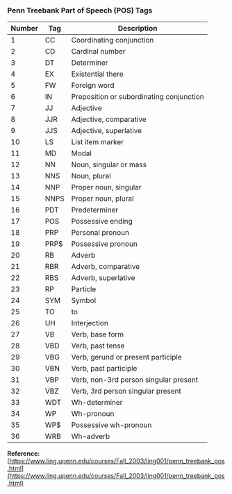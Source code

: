 ### Penn Treebank Part of Speech (POS) Tags



| Number | Tag  | Description                              |
| ------ | ---- | ---------------------------------------- |
| 1      | CC   | Coordinating conjunction                 |
| 2      | CD   | Cardinal number                          |
| 3      | DT   | Determiner                               |
| 4      | EX   | Existential there                        |
| 5      | FW   | Foreign word                             |
| 6      | IN   | Preposition or subordinating conjunction |
| 7      | JJ   | Adjective                                |
| 8      | JJR  | Adjective, comparative                   |
| 9      | JJS  | Adjective, superlative                   |
| 10     | LS   | List item marker                         |
| 11     | MD   | Modal                                    |
| 12     | NN   | Noun, singular or mass                   |
| 13     | NNS  | Noun, plural                             |
| 14     | NNP  | Proper noun, singular                    |
| 15     | NNPS | Proper noun, plural                      |
| 16     | PDT  | Predeterminer                            |
| 17     | POS  | Possessive ending                        |
| 18     | PRP  | Personal pronoun                         |
| 19     | PRP$ | Possessive pronoun                       |
| 20     | RB   | Adverb                                   |
| 21     | RBR  | Adverb, comparative                      |
| 22     | RBS  | Adverb, superlative                      |
| 23     | RP   | Particle                                 |
| 24     | SYM  | Symbol                                   |
| 25     | TO   | to                                       |
| 26     | UH   | Interjection                             |
| 27     | VB   | Verb, base form                          |
| 28     | VBD  | Verb, past tense                         |
| 29     | VBG  | Verb, gerund or present participle       |
| 30     | VBN  | Verb, past participle                    |
| 31     | VBP  | Verb, non-3rd person singular present    |
| 32     | VBZ  | Verb, 3rd person singular present        |
| 33     | WDT  | Wh-determiner                            |
| 34     | WP   | Wh-pronoun                               |
| 35     | WP$  | Possessive wh-pronoun                    |
| 36     | WRB  | Wh-adverb                                |


<strong>Reference:</strong> [https://www.ling.upenn.edu/courses/Fall_2003/ling001/penn_treebank_pos.html](https://www.ling.upenn.edu/courses/Fall_2003/ling001/penn_treebank_pos.html)
